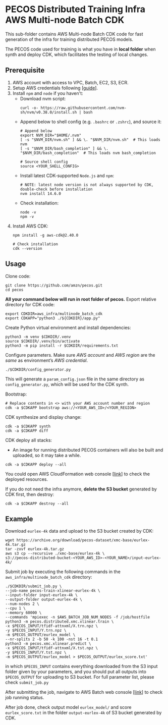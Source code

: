 # PECOS Distributed Training Infra AWS Multi-node Batch CDK

This sub-folder contains AWS Multi-node Batch CDK code for fast generation of the infra for training distributed PECOS models.

The PECOS code used for training is what you have in **local folder** when synth and deploy CDK, which facilitates the testing of local changes.

## Prerequisite

1. AWS account with access to VPC, Batch, EC2, S3, ECR.
2. Setup AWS credentials following [[guide](https://docs.aws.amazon.com/sdk-for-java/v1/developer-guide/setup-credentials.html)].
3. Install `npm` and `node` if you haven't:
    * Download nvm script:
        ```
        curl -o- https://raw.githubusercontent.com/nvm-sh/nvm/v0.38.0/install.sh | bash
        ```
    * Append below to shell config (e.g. `.bashrc` or `.zshrc`), and source it:
        ```
        # Append below
        export NVM_DIR="$HOME/.nvm"
        [ -s "$NVM_DIR/nvm.sh" ] && \. "$NVM_DIR/nvm.sh"  # This loads nvm
        [ -s "$NVM_DIR/bash_completion" ] && \. "$NVM_DIR/bash_completion"  # This loads nvm bash_completion

        # Source shell config
        source <YOUR_SHELL_CONFIG>
        ```
    * Install latest CDK-supported `Node.js` and `npm`:
        ```
        # NOTE: latest node version is not always supported by CDK, double-check before installation
        nvm install 14.6.0
        ```
    * Check installation:
        ```
        node -v
        npm -v
        ```
4. Install AWS CDK:
    ```
    npm install -g aws-cdk@2.40.0

    # Check installation
    cdk --version
    ```

## Usage
Clone code:
```
git clone https://github.com/amzn/pecos.git
cd pecos
```

**All your command below will run in root folder of pecos.**
Export relative directory for CDK code:
```
export CDKDIR=aws_infra/multinode_batch_cdk
export CDKAPP="python3 ./${CDKDIR}/app.py"
```

Create Python virtual environment and install dependencies:
```
python3 -m venv $CDKDIR/.venv
source $CDKDIR/.venv/bin/activate
python3 -m pip install -r $CDKDIR/requirements.txt
```

Configure parameters. Make sure *AWS account* and *AWS region* are the *same* as environment’s *AWS credential*.

```
./$CDKDIR/config_generator.py
```
This will generate a `param_config.json` file in the same directory as `config_generator.py`, which will be used for the CDK synth.

Bootstrap:
```
# Replace contents in <> with your AWS account number and region
cdk -a $CDKAPP bootstrap aws://<YOUR_AWS_ID>/<YOUR_REGION>
```

CDK synthesize and display change:
```
cdk -a $CDKAPP synth
cdk -a $CDKAPP diff
```

CDK deploy all stacks:
* An image for running distributed PECOS containers will also be built and uploaded, so it may take a while.
```
cdk -a $CDKAPP deploy --all
```
You could open AWS CloudFormation web console [[link](https://console.aws.amazon.com/cloudformation/)] to check the deployed resources.

If you do not need the infra anymore, **delete the S3 bucket** generated by CDK first, then destroy:
```
cdk -a $CDKAPP destroy --all
```

## Example

Download `eurlex-4k` data and upload to the S3 bucket created by CDK:
```
wget https://archive.org/download/pecos-dataset/xmc-base/eurlex-4k.tar.gz
tar -zxvf eurlex-4k.tar.gz
aws s3 cp --recursive ./xmc-base/eurlex-4k \
s3://pecos-distributed-bucket-<YOUR_AWS_ID>-<YOUR_NAME>/input-eurlex-4k/
```

Submit job by executing the following commands in the `aws_infra/multinode_batch_cdk` directory:
```
./$CDKDIR/submit_job.py \
--job-name pecos-train-xlinear-eurlex-4k \
--input-folder input-eurlex-4k \
--output-folder output-eurlex-4k \
--num-nodes 2 \
--cpu 1 \
--memory 60000 \
--commands 'mpiexec -n $AWS_BATCH_JOB_NUM_NODES -f /job/hostfile python3 -m pecos.distributed.xmc.xlinear.train \
-x $PECOS_INPUT/tfidf-attnxml/X.trn.npz \
-y $PECOS_INPUT/Y.trn.npz \
-m $PECOS_OUTPUT/eurlex_model \
--nr-splits 2 -b 50 -k 100 -nst 16 -t 0.1
python3 -m pecos.xmc.xlinear.predict \
-x $PECOS_INPUT/tfidf-attnxml/X.tst.npz \
-y $PECOS_INPUT/Y.tst.npz \
-m $PECOS_OUTPUT/eurlex_model > $PECOS_OUTPUT/eurlex_score.txt'
```
in which `$PECOS_INPUT` contains everything downloaded from the S3 input folder given by your parameters, and you should put all outputs into `$PECOS_OUTPUT` for uploading to S3 bucket.
For full parameter list, please check `submit_job.py`

After submitting the job, navigate to AWS Batch web console [[link](https://console.aws.amazon.com/batch/)] to check job running status.

After job done, check output model `eurlex_model/` and score `eurlex_score.txt` in the folder `output-eurlex-4k` of S3 bucket generated by CDK.
